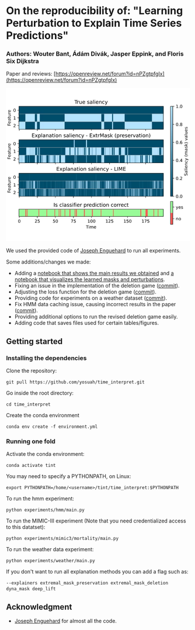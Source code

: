 # On the reproducibility of: "Learning Perturbation to Explain Time Series Predictions"
### Authors: Wouter Bant, Ádám Divák, Jasper Eppink, and Floris Six Dijkstra
Paper and reviews: [https://openreview.net/forum?id=nPZgtpfgIx](https://openreview.net/forum?id=nPZgtpfgIx)

<p align="center">
  <img src="assets/explained_saliency.svg">
</p>

 We used the provided code of [Joseph Enguehard](https://github.com/josephenguehard/time_interpret) to run all experiments. 
 
 Some additions/changes we made:
- Adding a [notebook that shows the main results we obtained](results/main.ipynb) and [a notebook that visualizes the learned masks and perturbations](results/saliency_perturbation_debug_plots.ipynb).
- Fixing an issue in the implementation of the deletion game ([commit](https://github.com/yosuah/time_interpret/commit/a9b77f1fdc82e4157a059da5d3959f34ffb48818)).
- Adjusting the loss function for the deletion game ([commit](https://github.com/yosuah/time_interpret/commit/9693264fccf0a99ea1732fcd070b9dbc8e166955)).
- Providing code for experiments on a weather dataset ([commit](https://github.com/yosuah/time_interpret/commit/e806bb78dd2c5337e58de80b4d6a58caf40cc3ed)).
- Fix HMM data caching issue, causing incorrect results in the paper ([commit](https://github.com/yosuah/time_interpret/commit/cfe87ad91bc186dc8c12ccfc0395d2fbd424e9dc)).
- Providing additional options to run the revised deletion game easily.
- Adding code that saves files used for certain tables/figures.

## Getting started

### Installing the dependencies
Clone the repository:
```
git pull https://github.com/yosuah/time_interpret.git
```
Go inside the root directory:
```
cd time_interpret
```
Create the conda environment
```
conda env create -f environment.yml
```

### Running one fold
Activate the conda environment:
```
conda activate tint
```

You may need to specify a PYTHONPATH, on Linux:
```
export PYTHONPATH=/home/<username>/tint/time_interpret:$PYTHONPATH
```

To run the hmm experiment:
```
python experiments/hmm/main.py
```

To run the MIMIC-III experiment (Note that you need credentialized access to this datatset):
```
python experiments/mimic3/mortality/main.py
```

To run the weather data experiment:
```
python experiments/weather/main.py
```

If you don't want to run all explanation methods you can add a flag such as:
```
--explainers extremal_mask_preservation extremal_mask_deletion dyna_mask deep_lift
```

## Acknowledgment
- [Joseph Enguehard](https://github.com/josephenguehard/time_interpret) for almost all the code.
